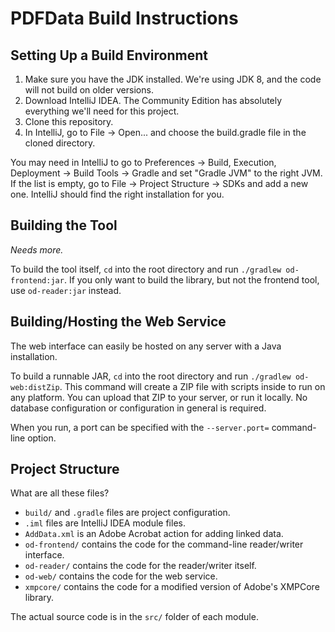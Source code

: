 # PDFData Build Instructions

## Setting Up a Build Environment

1. Make sure you have the JDK installed. We're using JDK 8, and the code will not build on older versions.
2. Download IntelliJ IDEA. The Community Edition has absolutely everything we'll need for this project.
3. Clone this repository.
4. In IntelliJ, go to File -> Open... and choose the build.gradle file in the cloned directory.

You may need in IntelliJ to go to Preferences -> Build, Execution, Deployment -> Build Tools -> Gradle
and set "Gradle JVM" to the right JVM. If the list is empty, go to File -> Project Structure -> SDKs and
add a new one. IntelliJ should find the right installation for you.

## Building the Tool

*Needs more.*

To build the tool itself, `cd` into the root directory and run `./gradlew od-frontend:jar`. If you only want to build
the library, but not the frontend tool, use `od-reader:jar` instead.

## Building/Hosting the Web Service

The web interface can easily be hosted on any server with a Java installation.

To build a runnable JAR, `cd` into the root directory and run `./gradlew od-web:distZip`. This command will create a
ZIP file with scripts inside to run on any platform. You can upload that ZIP to your server, or run it locally. No
database configuration or configuration in general is required.

When you run, a port can be specified with the `--server.port=` command-line option.

## Project Structure

What are all these files?

* `build/` and `.gradle` files are project configuration.
* `.iml` files are IntelliJ IDEA module files.
* `AddData.xml` is an Adobe Acrobat action for adding linked data.
* `od-frontend/` contains the code for the command-line reader/writer interface.
* `od-reader/` contains the code for the reader/writer itself.
* `od-web/` contains the code for the web service.
* `xmpcore/` contains the code for a modified version of Adobe's XMPCore library.

The actual source code is in the `src/` folder of each module.